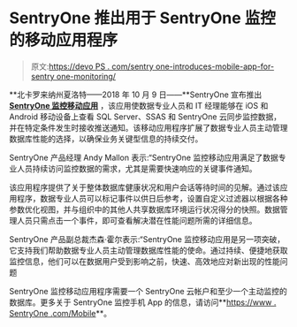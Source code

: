 # SentryOne 推出用于 SentryOne 监控的移动应用程序

> 原文:[https://devo PS . com/sentry one-introduces-mobile-app-for-sentry one-monitoring/](https://devops.com/sentryone-introduces-mobile-app-for-sentryone-monitoring/)

**北卡罗来纳州夏洛特——2018 年 10 月 9 日——**SentryOne 宣布推出 **[SentryOne 监控移动应用](https://www.sentryone.com/products/data-management-mobile-application-ios-android)** ，该应用使数据专业人员和 IT 经理能够在 iOS 和 Android 移动设备上查看 SQL Server、SSAS 和 SentryOne 云同步监控数据，并在特定条件发生时接收推送通知。该移动应用程序扩展了数据专业人员主动管理数据库性能的选择，以确保业务关键型信息的持续交付。

SentryOne 产品经理 Andy Mallon 表示:“SentryOne 监控移动应用满足了数据专业人员持续访问监控数据的需求，尤其是需要快速响应的关键事件通知。

该应用程序提供了关于整体数据库健康状况和用户会话等待时间的见解。通过该应用程序，数据专业人员可以标记事件以供日后参考，设置自定义过滤器以根据各种参数优化视图，并与组织中的其他人共享数据库环境运行状况得分的快照。数据管理人员只需点击一个事件，即可查看解决潜在性能问题所需的详细信息。

SentryOne 产品副总裁杰森·霍尔表示:“SentryOne 监控移动应用是另一项突破，它支持我们帮助数据专业人员主动管理数据库性能的使命。通过持续、便捷地获取监控信息，他们可以在数据用户受到影响之前，快速、高效地应对新出现的性能问题

SentryOne 监控移动应用程序需要一个 SentryOne 云帐户和至少一个主动监控的数据库。更多关于 SentryOne 监控手机 App 的信息，请访问**[https://www . SentryOne .<wbr>com/Mobile](https://www.sentryone.com/mobile)**。
